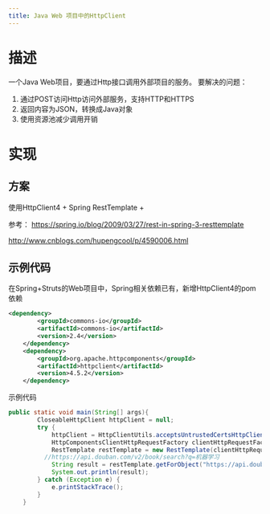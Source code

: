 ```yaml
---
title: Java Web 项目中的HttpClient
---
```

# 描述
一个Java Web项目，要通过Http接口调用外部项目的服务。
要解决的问题：
1. 通过POST访问Http访问外部服务，支持HTTP和HTTPS
2. 返回内容为JSON，转换成Java对象
3. 使用资源池减少调用开销
# 实现
## 方案
使用HttpClient4 + Spring RestTemplate + 

参考：
https://spring.io/blog/2009/03/27/rest-in-spring-3-resttemplate

http://www.cnblogs.com/hupengcool/p/4590006.html



## 示例代码

在Spring+Struts的Web项目中，Spring相关依赖已有，新增HttpClient4的pom依赖
```xml
<dependency>
        <groupId>commons-io</groupId>
        <artifactId>commons-io</artifactId>
        <version>2.4</version>
    </dependency>
    <dependency>
        <groupId>org.apache.httpcomponents</groupId>
        <artifactId>httpclient</artifactId>
        <version>4.5.2</version>
    </dependency>
```
示例代码
```java
public static void main(String[] args){
        CloseableHttpClient httpClient = null;
        try {
            httpClient = HttpClientUtils.acceptsUntrustedCertsHttpClient();
            HttpComponentsClientHttpRequestFactory clientHttpRequestFactory = new HttpComponentsClientHttpRequestFactory(httpClient);
            RestTemplate restTemplate = new RestTemplate(clientHttpRequestFactory);
          //https://api.douban.com/v2/book/search?q=机器学习
            String result = restTemplate.getForObject("https://api.douban.com/v2/book/search?q=%E6%9C%BA%E5%99%A8%E5%AD%A6%E4%B9%A0",String.class);
            System.out.println(result);
        } catch (Exception e) {
            e.printStackTrace();
        }
    }
```



